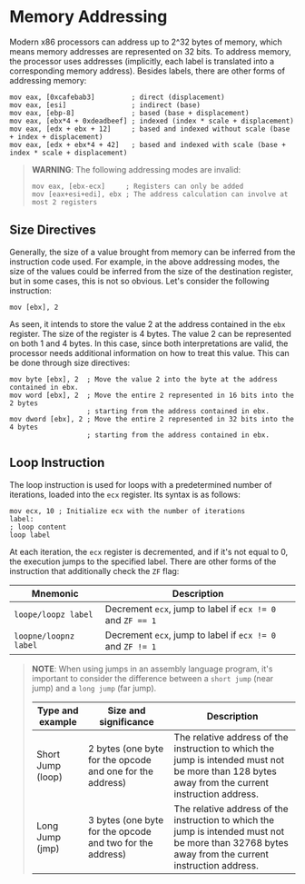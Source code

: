 # Memory Addressing

Modern x86 processors can address up to 2^32 bytes of memory, which means memory addresses are represented on 32 bits.
To address memory, the processor uses addresses (implicitly, each label is translated into a corresponding memory address).
Besides labels, there are other forms of addressing memory:

```Assembly
mov eax, [0xcafebab3]         ; direct (displacement)
mov eax, [esi]                ; indirect (base)
mov eax, [ebp-8]              ; based (base + displacement)
mov eax, [ebx*4 + 0xdeadbeef] ; indexed (index * scale + displacement)
mov eax, [edx + ebx + 12]     ; based and indexed without scale (base + index + displacement)
mov eax, [edx + ebx*4 + 42]   ; based and indexed with scale (base + index * scale + displacement)
```

> **WARNING**: The following addressing modes are invalid:
>
> ```Assembly
>mov eax, [ebx-ecx]     ; Registers can only be added
>mov [eax+esi+edi], ebx ; The address calculation can involve at most 2 registers
> ```

## Size Directives

Generally, the size of a value brought from memory can be inferred from the instruction code used.
For example, in the above addressing modes, the size of the values could be inferred from the size of the destination register, but in some cases, this is not so obvious.
Let's consider the following instruction:

```Assembly
mov [ebx], 2
```

As seen, it intends to store the value 2 at the address contained in the `ebx` register.
The size of the register is 4 bytes.
The value 2 can be represented on both 1 and 4 bytes.
In this case, since both interpretations are valid, the processor needs additional information on how to treat this value.
This can be done through size directives:

```Assembly
mov byte [ebx], 2  ; Move the value 2 into the byte at the address contained in ebx.
mov word [ebx], 2  ; Move the entire 2 represented in 16 bits into the 2 bytes
                   ; starting from the address contained in ebx.
mov dword [ebx], 2 ; Move the entire 2 represented in 32 bits into the 4 bytes
                   ; starting from the address contained in ebx.
```

## Loop Instruction

The loop instruction is used for loops with a predetermined number of iterations, loaded into the `ecx` register.
Its syntax is as follows:

```Assembly
mov ecx, 10 ; Initialize ecx with the number of iterations
label:
; loop content
loop label
```

At each iteration, the `ecx` register is decremented, and if it's not equal to 0, the execution jumps to the specified label.
There are other forms of the instruction that additionally check the `ZF` flag:

Mnemonic              | Description
--------------------- | -----------
`loope/loopz label`   | Decrement `ecx`, jump to label if `ecx != 0` and `ZF == 1`
`loopne/loopnz label` | Decrement `ecx`, jump to label if `ecx != 0` and `ZF != 1`

> **NOTE**: When using jumps in an assembly language program, it's important to consider the difference between a `short jump` (near jump) and a `long jump` (far jump).
>
> Type and example  | Size and significance                                     | Description
> ----------------- | --------------------------------------------------------- | -----------
> Short Jump (loop) | 2 bytes (one byte for the opcode and one for the address) | The relative address of the instruction to which the jump is intended must not be more than 128 bytes away from the current instruction address.
> Long Jump (jmp)   | 3 bytes (one byte for the opcode and two for the address) | The relative address of the instruction to which the jump is intended must not be more than 32768 bytes away from the current instruction address.
